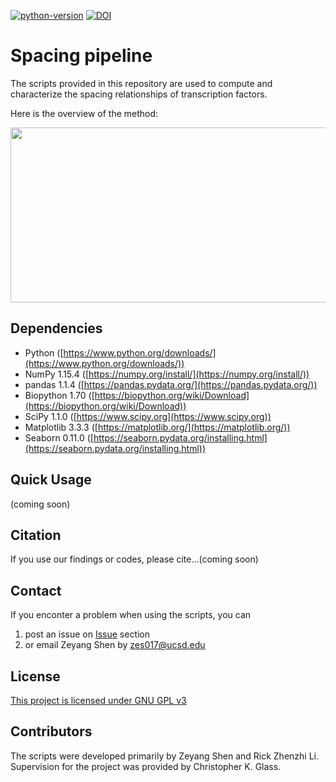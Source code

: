 [![python-version](https://img.shields.io/badge/python-3.6+-blue.svg)](https://www.python.org/downloads/release/python-360/)
[![DOI](https://zenodo.org/badge/DOI/10.1101/2020.04.02.021535.svg)](https://www.biorxiv.org/content/10.1101/2020.04.02.021535v1.full)

# Spacing pipeline
The scripts provided in this repository are used to compute and characterize the spacing relationships of transcription factors. 

Here is the overview of the method:

<p align="center">
<img src="https://github.com/zeyang-shen/spacing_pipeline/main/ENCODE_processing_pipeline.png" width="900" height="280">
</p>

## Dependencies
* Python ([https://www.python.org/downloads/](https://www.python.org/downloads/))
* NumPy 1.15.4 ([https://numpy.org/install/](https://numpy.org/install/))
* pandas 1.1.4 ([https://pandas.pydata.org/](https://pandas.pydata.org/))
* Biopython 1.70 ([https://biopython.org/wiki/Download](https://biopython.org/wiki/Download))
* SciPy 1.1.0 ([https://www.scipy.org](https://www.scipy.org))
* Matplotlib 3.3.3 ([https://matplotlib.org/](https://matplotlib.org/))
* Seaborn 0.11.0 ([https://seaborn.pydata.org/installing.html](https://seaborn.pydata.org/installing.html))

## Quick Usage
(coming soon)

## Citation
If you use our findings or codes, please cite...(coming soon)

## Contact
If you enconter a problem when using the scripts, you can
1. post an issue on [Issue](https://github.com/zeyang-shen/spacing_pipeline/issues) section
2. or email Zeyang Shen by zes017@ucsd.edu

## License
[This project is licensed under GNU GPL v3](https://github.com/zeyang-shen/spacing_pipeline/main/LICENSE)

## Contributors
The scripts were developed primarily by Zeyang Shen and Rick Zhenzhi Li. Supervision for the project was provided by Christopher K. Glass. 

